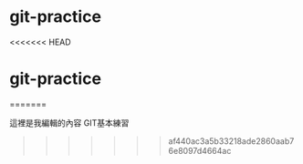 # git-practice
<<<<<<< HEAD
# git-practice
=======

這裡是我編輯的內容 GIT基本練習
>>>>>>> af440ac3a5b33218ade2860aab76e8097d4664ac
